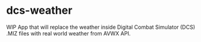 # dcs-weather
 
WIP App that will replace the weather inside Digital Combat Simulator (DCS) .MIZ files with real world weather from AVWX API.
